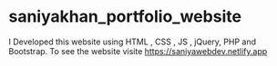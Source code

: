 # saniyakhan_portfolio_website
I Developed this website using HTML , CSS , JS , jQuery, PHP and Bootstrap. To see the website visite https://saniyawebdev.netlify.app
